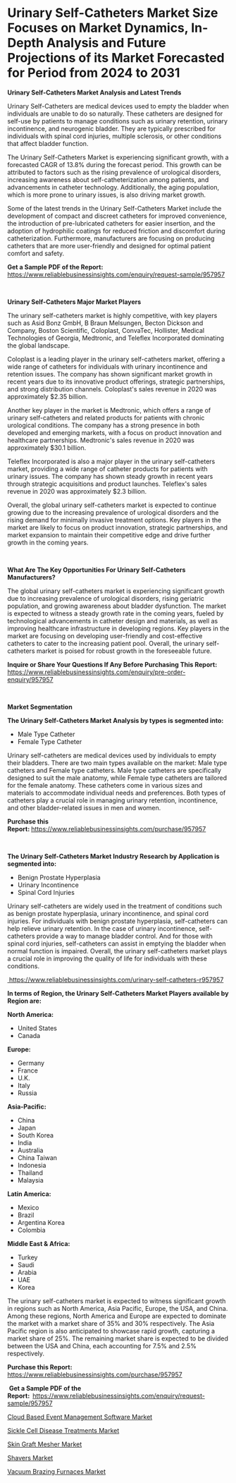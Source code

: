 <p><h1>Urinary Self-Catheters Market Size Focuses on Market Dynamics, In-Depth Analysis and Future Projections of its Market Forecasted for Period from 2024 to 2031</h1></p><p><strong>Urinary Self-Catheters Market Analysis and Latest Trends</strong></p>
<p><p>Urinary Self-Catheters are medical devices used to empty the bladder when individuals are unable to do so naturally. These catheters are designed for self-use by patients to manage conditions such as urinary retention, urinary incontinence, and neurogenic bladder. They are typically prescribed for individuals with spinal cord injuries, multiple sclerosis, or other conditions that affect bladder function.</p><p>The Urinary Self-Catheters Market is experiencing significant growth, with a forecasted CAGR of 13.8% during the forecast period. This growth can be attributed to factors such as the rising prevalence of urological disorders, increasing awareness about self-catheterization among patients, and advancements in catheter technology. Additionally, the aging population, which is more prone to urinary issues, is also driving market growth.</p><p>Some of the latest trends in the Urinary Self-Catheters Market include the development of compact and discreet catheters for improved convenience, the introduction of pre-lubricated catheters for easier insertion, and the adoption of hydrophilic coatings for reduced friction and discomfort during catheterization. Furthermore, manufacturers are focusing on producing catheters that are more user-friendly and designed for optimal patient comfort and safety.</p></p>
<p><strong>Get a Sample PDF of the Report:&nbsp;</strong> <a href="https://www.reliablebusinessinsights.com/enquiry/request-sample/957957">https://www.reliablebusinessinsights.com/enquiry/request-sample/957957</a></p>
<p>&nbsp;</p>
<p><strong>Urinary Self-Catheters Major Market Players</strong></p>
<p><p>The urinary self-catheters market is highly competitive, with key players such as Asid Bonz GmbH, B Braun Melsungen, Becton Dickson and Company, Boston Scientific, Coloplast, ConvaTec, Hollister, Medical Technologies of Georgia, Medtronic, and Teleflex Incorporated dominating the global landscape.</p><p>Coloplast is a leading player in the urinary self-catheters market, offering a wide range of catheters for individuals with urinary incontinence and retention issues. The company has shown significant market growth in recent years due to its innovative product offerings, strategic partnerships, and strong distribution channels. Coloplast's sales revenue in 2020 was approximately $2.35 billion.</p><p>Another key player in the market is Medtronic, which offers a range of urinary self-catheters and related products for patients with chronic urological conditions. The company has a strong presence in both developed and emerging markets, with a focus on product innovation and healthcare partnerships. Medtronic's sales revenue in 2020 was approximately $30.1 billion.</p><p>Teleflex Incorporated is also a major player in the urinary self-catheters market, providing a wide range of catheter products for patients with urinary issues. The company has shown steady growth in recent years through strategic acquisitions and product launches. Teleflex's sales revenue in 2020 was approximately $2.3 billion.</p><p>Overall, the global urinary self-catheters market is expected to continue growing due to the increasing prevalence of urological disorders and the rising demand for minimally invasive treatment options. Key players in the market are likely to focus on product innovation, strategic partnerships, and market expansion to maintain their competitive edge and drive further growth in the coming years.</p></p>
<p>&nbsp;</p>
<p><strong>What Are The Key Opportunities For Urinary Self-Catheters Manufacturers?</strong></p>
<p><p>The global urinary self-catheters market is experiencing significant growth due to increasing prevalence of urological disorders, rising geriatric population, and growing awareness about bladder dysfunction. The market is expected to witness a steady growth rate in the coming years, fueled by technological advancements in catheter design and materials, as well as improving healthcare infrastructure in developing regions. Key players in the market are focusing on developing user-friendly and cost-effective catheters to cater to the increasing patient pool. Overall, the urinary self-catheters market is poised for robust growth in the foreseeable future.</p></p>
<p><strong>Inquire or Share Your Questions If Any Before Purchasing This Report:</strong> <a href="https://www.reliablebusinessinsights.com/enquiry/pre-order-enquiry/957957">https://www.reliablebusinessinsights.com/enquiry/pre-order-enquiry/957957</a></p>
<p>&nbsp;</p>
<p><strong>Market Segmentation</strong></p>
<p><strong>The Urinary Self-Catheters Market Analysis by types is segmented into:</strong></p>
<p><ul><li>Male Type Catheter</li><li>Female Type Catheter</li></ul></p>
<p><p>Urinary self-catheters are medical devices used by individuals to empty their bladders. There are two main types available on the market: Male type catheters and Female type catheters. Male type catheters are specifically designed to suit the male anatomy, while Female type catheters are tailored for the female anatomy. These catheters come in various sizes and materials to accommodate individual needs and preferences. Both types of catheters play a crucial role in managing urinary retention, incontinence, and other bladder-related issues in men and women.</p></p>
<p><strong>Purchase this Report:&nbsp;</strong><a href="https://www.reliablebusinessinsights.com/purchase/957957">https://www.reliablebusinessinsights.com/purchase/957957</a></p>
<p>&nbsp;</p>
<p><strong>The Urinary Self-Catheters Market Industry Research by Application is segmented into:</strong></p>
<p><ul><li>Benign Prostate Hyperplasia</li><li>Urinary Incontinence</li><li>Spinal Cord Injuries</li></ul></p>
<p><p>Urinary self-catheters are widely used in the treatment of conditions such as benign prostate hyperplasia, urinary incontinence, and spinal cord injuries. For individuals with benign prostate hyperplasia, self-catheters can help relieve urinary retention. In the case of urinary incontinence, self-catheters provide a way to manage bladder control. And for those with spinal cord injuries, self-catheters can assist in emptying the bladder when normal function is impaired. Overall, the urinary self-catheters market plays a crucial role in improving the quality of life for individuals with these conditions.</p></p>
<p><a href="https://www.reliablebusinessinsights.com/urinary-self-catheters-r957957">&nbsp;https://www.reliablebusinessinsights.com/urinary-self-catheters-r957957</a></p>
<p><strong>In terms of Region, the Urinary Self-Catheters Market Players available by Region are:</strong></p>
<p>
    <p> <strong> North America: </strong>
        <ul>
            <li>United States</li>
            <li>Canada</li>
        </ul>
        </p> 
    <p> <strong> Europe: </strong>
        <ul>
            <li>Germany</li>
            <li>France</li>
            <li>U.K.</li>
            <li>Italy</li>
            <li>Russia</li>
        </ul>
        </p> 
    <p> <strong> Asia-Pacific: </strong>
        <ul>
            <li>China</li>
            <li>Japan</li>
            <li>South Korea</li>
            <li>India</li>
            <li>Australia</li>
            <li>China Taiwan</li>
            <li>Indonesia</li>
            <li>Thailand</li>
            <li>Malaysia</li>
        </ul>
        </p> 
    <p> <strong> Latin America: </strong>
        <ul>
            <li>Mexico</li>
            <li>Brazil</li>
            <li>Argentina Korea</li>
            <li>Colombia</li>
        </ul>
        </p> 
    <p> <strong> Middle East & Africa: </strong>
        <ul>
            <li>Turkey</li>
            <li>Saudi</li>
            <li>Arabia</li>
            <li>UAE</li>
            <li>Korea</li>
        </ul>
    </p>
    </p>
<p><p>The urinary self-catheters market is expected to witness significant growth in regions such as North America, Asia Pacific, Europe, the USA, and China. Among these regions, North America and Europe are expected to dominate the market with a market share of 35% and 30% respectively. The Asia Pacific region is also anticipated to showcase rapid growth, capturing a market share of 25%. The remaining market share is expected to be divided between the USA and China, each accounting for 7.5% and 2.5% respectively.</p></p>
<p><strong>Purchase this Report: </strong><a href="https://www.reliablebusinessinsights.com/purchase/957957">https://www.reliablebusinessinsights.com/purchase/957957</a></p>
<p>&nbsp;<strong>Get a Sample PDF of the Report:&nbsp;&nbsp;</strong><a href="https://www.reliablebusinessinsights.com/enquiry/request-sample/957957">https://www.reliablebusinessinsights.com/enquiry/request-sample/957957</a></p>
<p><strong></strong></p>
<p><p><a href="https://medium.com/@nathan.skinner8798456/cloud-based-event-management-software-market-size-growth-trends-statistics-forecasts-2024-031918de2fb0">Cloud Based Event Management Software Market</a></p><p><a href="https://medium.com/@jakobeblake51/global-sickle-cell-disease-treatments-market-focus-on-application-end-use-industry-type-b39ba87fdd10">Sickle Cell Disease Treatments Market</a></p><p><a href="https://medium.com/@brisistensen57567/skin-graft-mesher-market-trends-focusing-on-skin-graft-mesher-market-insight-and-forecast-analysis-b15ddad19c3e">Skin Graft Mesher Market</a></p><p><a href="https://medium.com/@nathalelly87957/navigating-the-shavers-market-expert-analysis-and-market-forecast-for-period-from-2024-to-2031-16864079d829">Shavers Market</a></p><p><a href="https://medium.com/@ralphyoung1949/global-vacuum-brazing-furnaces-industry-research-report-competitive-landscape-market-size-d82a5398f5e7">Vacuum Brazing Furnaces Market</a></p></p>